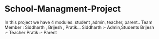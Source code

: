 # School-Managment-Project
In this project we have 4 modules. student ,admin, teacher, parent..
Team Member : Siddharth , Brijesh , Pratik...
Siddharth :- Admin,Students
Brijesh :- Teacher
Pratik :- Parent
